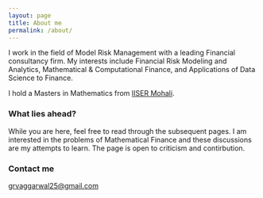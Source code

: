 ```yaml
---
layout: page
title: About me
permalink: /about/
---
```


I work in the field of Model Risk Management with a leading Financial consultancy firm. My interests include Financial Risk Modeling and Analytics, Mathematical & Computational Finance, and Applications of Data Science to Finance. 

I hold a Masters in Mathematics from [IISER Mohali](www.iisermohali.ac.in).

### What lies ahead?

While you are here, feel free to read through the subsequent pages. I am interested in the problems of Mathematical Finance and these discussions are my attempts to learn. The page is open to criticism and contirbution.

### Contact me

[grvaggarwal25@gmail.com](mailto:grvaggarwal25@gmail.com)
